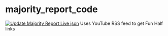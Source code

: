 # majority_report_code
[![Update Majority Report Live json](https://github.com/rustymyers/majority_report_code/actions/workflows/python-app.yml/badge.svg)](https://github.com/rustymyers/majority_report_code/actions/workflows/python-app.yml)
Uses YouTube RSS feed to get Fun Half links
